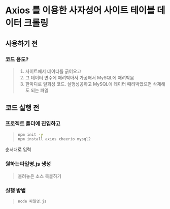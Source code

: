 # Axios 를 이용한 사자성어 사이트 테이블 데이터 크롤링
## 사용하기 전
### 코드 용도?
> 1. 사이트에서 데이터를 긁어오고
> 2. 그 데이터 변수에 때려박아서 가공해서 MySQL에 때려박음
> 3. 한마디로 일회성 코드. 실행성공하고 MySQL에 데이터 때려박았으면 삭제해도 되는 파일
 
## 코드 실행 전
### 프로젝트 폴더에 진입하고
> ```bash
> npm init -y
> npm install axios cheerio mysql2
> ```
순서대로 입력
### 원하는파일명.js 생성
> 올려놓은 소스 복붙하기
### 실행 방법
> ```bash
> node 파일명.js
> ```

